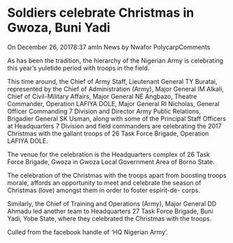 # Soldiers celebrate Christmas in Gwoza, Buni Yadi

On December 26, 20178:37 amIn News by Nwafor PolycarpComments

As has been the tradition, the hierarchy of the Nigerian Army is celebrating this year’s yuletide period with troops in the field.

This time around, the Chief of Army Staff, Lieutenant General TY Buratai, represented by the Chief of Administration \(Army\), Major General IM Alkali, Chief of Civil-Military Affairs, Major General NE Angbazo, Theatre Commander, Operation LAFIYA DOLE, Major General RI Nicholas, General Officer Commanding 7 Division and Director Army Public Relations, Brigadier General SK Usman, along with some of the Principal Staff Officers at Headquarters 7 Division and field commanders are celebrating the 2017 Christmas with the gallant troops of 26 Task Force Brigade, Operation LAFIYA DOLE.

The venue for the celebration is the Headquarters complex of 26 Task Force Brigade, Gwoza in Gwoza Local Government Area of Borno State.

The celebration of the Christmas with the troops apart from boosting troops morale, affords an opportunity to meet and celebrate the season of Christmas \(love\) amongst them in order to foster espirit-de- corps.

Similarly, the Chief of Training and Operations \(Army\), Major General DD Ahmadu led another team to Headquarters 27 Task Force Brigade, Buni Yadi, Yobe State, where they celebrated the Christmas with the troops.

Culled from the facebook handle of ‘HQ Nigerian Army’.

